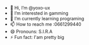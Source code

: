 - 👋 Hi, I’m @yoxo-ux
- 👀 I’m interested in gamming
- 🌱 I’m currently learning programing
- 📫 How to reach me :0661299440
- 😄 Pronouns: S.I.R.A
- ⚡ Fun fact: I'am pretty big
<!---
yoxo-ux/yoxo-ux is a ✨ special ✨ repository because its `README.md` (this file) appears on your GitHub profile.
You can click the Preview link to take a look at your changes.
--->
